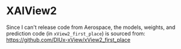 # XAIView2

Since I can't release code from Aerospace, the models, weights, and prediction code (in `xView2_first_place`) is sourced from: https://github.com/DIUx-xView/xView2_first_place
